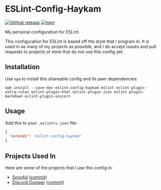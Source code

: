 # ESLint-Config-Haykam

[![GitHub release](https://img.shields.io/github/release/haykam821/ESLint-Config-Haykam.svg?style=popout&label=github)](https://github.com/haykam821/ESLint-Config-Haykam/releases/latest)
[![npm](https://img.shields.io/npm/v/eslint-config-haykam.svg?style=popout&colorB=red)](https://www.npmjs.com/package/eslint-config-haykam)

My personal configuration for ESLint.

This configuration for ESLint is based off the style that I program in. It is used in as many of my projects as possible, and I do accept issues and pull requests to projects of mine that do not use this config yet.

## Installation

Use `npm` to install this shareable config and its peer dependencies:

    npm install --save-dev eslint-config-haykam eslint eslint-plugin-extra-rules eslint-plugin-html eslint-plugin-json eslint-plugin-markdown eslint-plugin-unicorn

## Usage

Add this to your `.eslintrc.json` file:

```json
{
  "extends": "eslint-config-haykam"
}
```

## Projects Used In

Here are some of the projects that I use this config in:

* [Snooful](https://github.com/Snooful/Snooful) ([commit](https://github.com/Snooful/Snooful/commit/02c7740821f42839f1247315e151e9233fd6c3f6))
* [Discord Dumper](https://github.com/haykam821/Discord-Dumper) ([commit](https://github.com/haykam821/Discord-Dumper/commit/21d5da6ffd308c904d3807377abaaa7cd7c54586))
